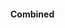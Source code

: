 <link rel="stylesheet" href="{{baseUrl}}/css/textbook.css">

<div class="website-content">

#### Combined

<div id="extras">

<include src="exercises.md" />

</div>
</div>

